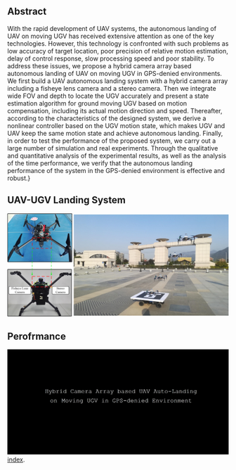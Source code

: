 ## Abstract
With the rapid development of UAV systems, the autonomous landing of UAV on moving UGV has received extensive attention as one of the key technologies. However, this technology is confronted with such problems as low accuracy of target location, poor precision of relative motion estimation, delay of control response, slow processing speed and poor stability. To address these issues, we propose a hybrid camera array based autonomous landing of UAV on moving UGV in GPS-denied environments. We first build a UAV autonomous landing system with a hybrid camera array including a fisheye lens camera and a stereo camera. Then we integrate wide FOV and depth to locate the UGV accurately and present a state estimation algorithm for ground moving UGV based on motion compensation, including its actual motion direction and speed. Thereafter, according to the characteristics of the designed system, we derive a nonlinear controller based on the UGV motion state, which makes UGV and UAV keep the same motion state and achieve autonomous landing. Finally, in order to test the performance of the proposed system, we carry out a large number of simulation and real experiments. Through the qualitative and quantitative analysis of the experimental results, as well as the analysis of the time performance, we verify that the autonomous landing performance of the system in the GPS-denied environment is effective and robust.}

## UAV-UGV Landing System
 ![ststem](system_low.png)

## Perofrmance
 ![demo](UAV_UGV_autolanding_Demo.png)
 [index](https://github.com/npuautolanding/npuautolanding.github.io/settings). 
